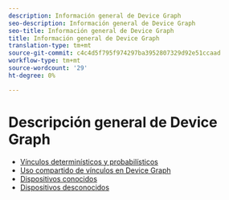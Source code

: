 ```yaml
---
description: Información general de Device Graph
seo-description: Información general de Device Graph
seo-title: Información general de Device Graph
title: Información general de Device Graph
translation-type: tm+mt
source-git-commit: c4c4d5f795f974297ba3952807329d92e51ccaad
workflow-type: tm+mt
source-wordcount: '29'
ht-degree: 0%

---
```



# Descripción general de Device Graph

* [Vínculos determinísticos y probabilísticos](links.md)
* [Uso compartido de vínculos en Device Graph](link-sharing.md)
* [Dispositivos conocidos](known-device.md)
* [Dispositivos desconocidos](unknown-device.md)
